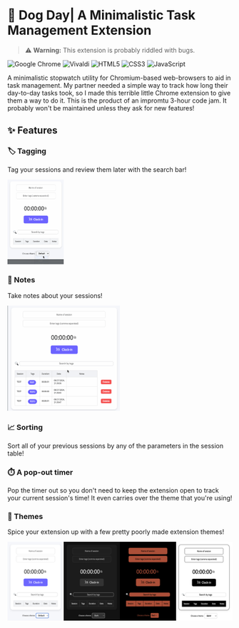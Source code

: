 # 🐶 Dog Day| A Minimalistic Task Management Extension
> :warning: **Warning:** This extension is probably riddled with bugs.

![Google Chrome](https://img.shields.io/badge/Google%20Chrome-4285F4?style=for-the-badge&logo=GoogleChrome&logoColor=white)
![Vivaldi](https://img.shields.io/badge/Vivaldi-EF3939?style=for-the-badge&logo=Vivaldi&logoColor=white)
![HTML5](https://img.shields.io/badge/html5-%23E34F26.svg?style=for-the-badge&logo=html5&logoColor=white)
![CSS3](https://img.shields.io/badge/css3-%231572B6.svg?style=for-the-badge&logo=css3&logoColor=white)
![JavaScript](https://img.shields.io/badge/javascript-%23323330.svg?style=for-the-badge&logo=javascript&logoColor=%23F7DF1E)

A minimalistic stopwatch utility for Chromium-based web-browsers to aid in task management. My partner needed a simple way to track how long their day-to-day tasks took, so I made this terrible little Chrome extension to give them a way to do it. This is the product of an impromtu 3-hour code jam. It probably won't be maintained unless they ask for new features!

## ✨ Features
### 🏷️ Tagging
Tag your sessions and review them later with the search bar!

<img src="previews/dogdaypreview.gif" width="25%"/>

### 📝 Notes
Take notes about your sessions!

<img src="previews/dogdaypreview2.gif" width="50%"/>

### 📈 Sorting
Sort all of your previous sessions by any of the parameters in the session table!

### ⏱️ A pop-out timer
Pop the timer out so you don't need to keep the extension open to track your current session's time! It even carries over the theme that you're using!

### 🎨 Themes
Spice your extension up with a few pretty poorly made extension themes!

<img src="previews/themes.png"
         alt="Black and white theme">

